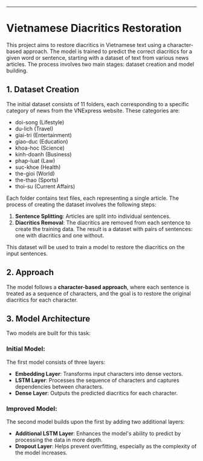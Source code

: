 ---

# Vietnamese Diacritics Restoration

This project aims to restore diacritics in Vietnamese text using a character-based approach. The model is trained to predict the correct diacritics for a given word or sentence, starting with a dataset of text from various news articles. The process involves two main stages: dataset creation and model building.

## 1. Dataset Creation

The initial dataset consists of 11 folders, each corresponding to a specific category of news from the VNExpress website. These categories are:

- doi-song (Lifestyle)
- du-lich (Travel)
- giai-tri (Entertainment)
- giao-duc (Education)
- khoa-hoc (Science)
- kinh-doanh (Business)
- phap-luat (Law)
- suc-khoe (Health)
- the-gioi (World)
- the-thao (Sports)
- thoi-su (Current Affairs)

Each folder contains text files, each representing a single article. The process of creating the dataset involves the following steps:

1. **Sentence Splitting**: Articles are split into individual sentences.
2. **Diacritics Removal**: The diacritics are removed from each sentence to create the training data. The result is a dataset with pairs of sentences: one with diacritics and one without.

This dataset will be used to train a model to restore the diacritics on the input sentences.

## 2. Approach

The model follows a **character-based approach**, where each sentence is treated as a sequence of characters, and the goal is to restore the original diacritics for each character.

## 3. Model Architecture

Two models are built for this task:

### Initial Model:
The first model consists of three layers:
- **Embedding Layer**: Transforms input characters into dense vectors.
- **LSTM Layer**: Processes the sequence of characters and captures dependencies between characters.
- **Dense Layer**: Outputs the predicted diacritics for each character.

### Improved Model:
The second model builds upon the first by adding two additional layers:
- **Additional LSTM Layer**: Enhances the model's ability to predict by processing the data in more depth.
- **Dropout Layer**: Helps prevent overfitting, especially as the complexity of the model increases.

